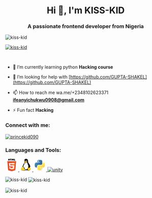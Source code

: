 <h1 align="center">Hi 👋, I'm KISS-KID</h1>
<h3 align="center">A passionate frontend developer from Nigeria</h3>

<p align="left"> <img src="https://komarev.com/ghpvc/?username=kiss-kid&label=Profile%20views&color=0e75b6&style=flat" alt="kiss-kid" /> </p>

<p align="left"> <a href="https://github.com/ryo-ma/github-profile-trophy"><img src="https://github-profile-trophy.vercel.app/?username=kiss-kid" alt="kiss-kid" /></a> </p>

<p align="left"> <a href="https://twitter.com/" target="blank"><img src="https://img.shields.io/twitter/follow/?logo=twitter&style=for-the-badge" alt="" /></a> </p>

- 🌱 I’m currently learning python **Hacking course**

- 🤝 I’m looking for help with [https://github.com/GUPTA-SHAKEL](https://github.com/GUPTA-SHAKEL)

- 📫 How to reach me wa.me/+2348102623371 **ifeanyichukwu0908@gmail.com**

- ⚡ Fun fact **Hacking**

<h3 align="left">Connect with me:</h3>
<p align="left">
<a href="https://instagram.com/princekid090" target="blank"><img align="center" src="https://raw.githubusercontent.com/rahuldkjain/github-profile-readme-generator/master/src/images/icons/Social/instagram.svg" alt="princekid090" height="30" width="40" /></a>
</p>

<h3 align="left">Languages and Tools:</h3>
<p align="left"> <a href="https://www.w3.org/html/" target="_blank" rel="noreferrer"> <img src="https://raw.githubusercontent.com/devicons/devicon/master/icons/html5/html5-original-wordmark.svg" alt="html5" width="40" height="40"/> </a> <a href="https://www.linux.org/" target="_blank" rel="noreferrer"> <img src="https://raw.githubusercontent.com/devicons/devicon/master/icons/linux/linux-original.svg" alt="linux" width="40" height="40"/> </a> <a href="https://www.python.org" target="_blank" rel="noreferrer"> <img src="https://raw.githubusercontent.com/devicons/devicon/master/icons/python/python-original.svg" alt="python" width="40" height="40"/> </a> <a href="https://unity.com/" target="_blank" rel="noreferrer"> <img src="https://www.vectorlogo.zone/logos/unity3d/unity3d-icon.svg" alt="unity" width="40" height="40"/> </a> </p>

<p><img align="left" src="https://github-readme-stats.vercel.app/api/top-langs?username=kiss-kid&show_icons=true&locale=en&layout=compact" alt="kiss-kid" /></p>

<p>&nbsp;<img align="center" src="https://github-readme-stats.vercel.app/api?username=kiss-kid&show_icons=true&locale=en" alt="kiss-kid" /></p>

<p><img align="center" src="https://github-readme-streak-stats.herokuapp.com/?user=kiss-kid&" alt="kiss-kid" /></p>
